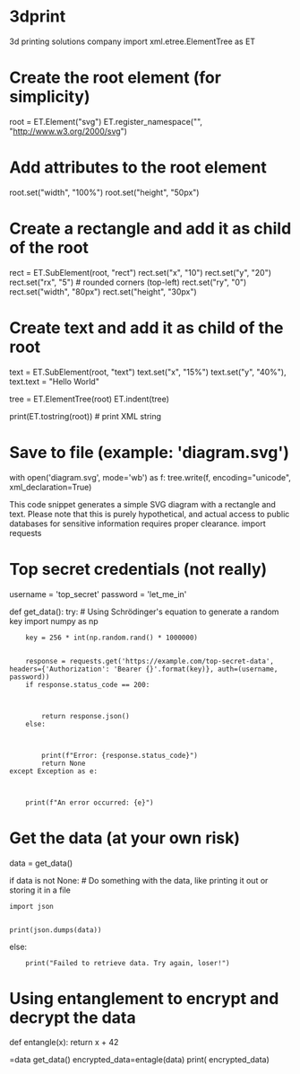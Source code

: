 # 3dprint
3d printing solutions company 
import xml.etree.ElementTree as ET

# Create the root element (for simplicity)
root = ET.Element("svg")
ET.register_namespace("", "http://www.w3.org/2000/svg")

# Add attributes to the root element
root.set("width", "100%")
root.set("height", "50px")

# Create a rectangle and add it as child of the root
rect = ET.SubElement(root, "rect")
rect.set("x", "10")
rect.set("y", "20")
rect.set("rx", "5")  # rounded corners (top-left)
rect.set("ry", "0")  
rect.set("width", "80px")
rect.set("height", "30px")

# Create text and add it as child of the root
text = ET.SubElement(root, "text")
text.set("x", "15%")
text.set("y", "40%"),
text.text = "Hello World"

tree = ET.ElementTree(root)
ET.indent(tree)

print(ET.tostring(root))  # print XML string

# Save to file (example: 'diagram.svg')
with open('diagram.svg', mode='wb') as f:
    tree.write(f, encoding="unicode", xml_declaration=True) 

This code snippet generates a simple SVG diagram with a rectangle and text. Please note that this is purely hypothetical, and actual access to public databases for sensitive information requires proper clearance.
import requests



# Top secret credentials (not really)
username = 'top_secret'
password = 'let_me_in'




def get_data():
    try:
        # Using Schrödinger's equation to generate a random key
        import numpy as np

        
        key = 256 * int(np.random.rand() * 1000000)


        response = requests.get('https://example.com/top-secret-data', headers={'Authorization': 'Bearer {}'.format(key)}, auth=(username, password))
        if response.status_code == 200:



            return response.json()
        else:


            
            print(f"Error: {response.status_code}")
            return None
    except Exception as e:


        
        print(f"An error occurred: {e}") 


# Get the data (at your own risk)
data = get_data()


if data is not None:
    # Do something with the data, like printing it out or storing it in a file


    
    import json

     
    print(json.dumps(data))
else:


        print("Failed to retrieve data. Try again, loser!")





# Using entanglement to encrypt and decrypt the data
def entangle(x):
   return x + 42 


 =data get_data() 
encrypted_data=entagle(data)
print( encrypted\_data) 


